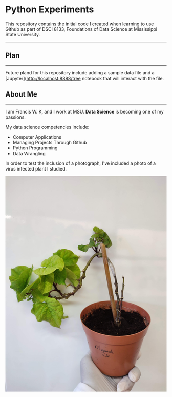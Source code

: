 # Python Experiments
This repository contains the initial code I created when learning to use Github as part of DSCI 8133, Foundations of Data Science at Mississippi State University.

__________________________________________________________________________________________________________________________________________________________________

## Plan
__________________________________________________________________________________________________________________________________________________________________
Future pland for this repository include adding a sample data file  and a [Jupyter]([http://localhost:8888/tree](http://localhost:8888/notebooks/OneDrive%20-%20Mississippi%20State%20University/Untitled.ipynb) notebook that will interact with the file.

## About Me
**********************************************************************************************************************************************************************
I am Francis W. K, and I work at MSU. **Data Science** is becoming one of my passions.

My data science competencies include:

- Computer Applications
- Managing Projects Through Github
- Python Programming
- Data Wrangling

In order to test the inclusion of a photograph, I've included a photo of a virus infected plant I studied.

![Virus Infected SweetPotato Plant](https://github.com/franciswk/Python-Experiments/blob/main/1656773723901.jpg)
